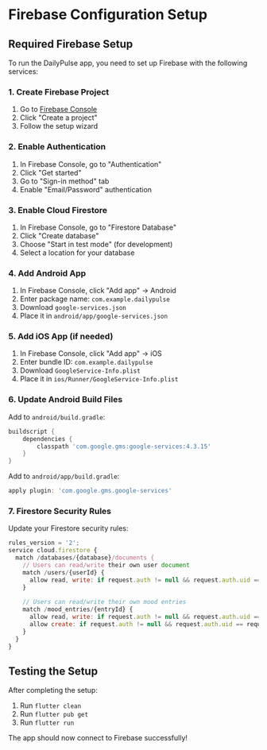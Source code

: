 # Firebase Configuration Setup

## Required Firebase Setup

To run the DailyPulse app, you need to set up Firebase with the following services:

### 1. Create Firebase Project
1. Go to [Firebase Console](https://console.firebase.google.com/)
2. Click "Create a project"
3. Follow the setup wizard

### 2. Enable Authentication
1. In Firebase Console, go to "Authentication"
2. Click "Get started"
3. Go to "Sign-in method" tab
4. Enable "Email/Password" authentication

### 3. Enable Cloud Firestore
1. In Firebase Console, go to "Firestore Database"
2. Click "Create database"
3. Choose "Start in test mode" (for development)
4. Select a location for your database

### 4. Add Android App
1. In Firebase Console, click "Add app" → Android
2. Enter package name: `com.example.dailypulse`
3. Download `google-services.json`
4. Place it in `android/app/google-services.json`

### 5. Add iOS App (if needed)
1. In Firebase Console, click "Add app" → iOS
2. Enter bundle ID: `com.example.dailypulse`
3. Download `GoogleService-Info.plist`
4. Place it in `ios/Runner/GoogleService-Info.plist`

### 6. Update Android Build Files

Add to `android/build.gradle`:
```gradle
buildscript {
    dependencies {
        classpath 'com.google.gms:google-services:4.3.15'
    }
}
```

Add to `android/app/build.gradle`:
```gradle
apply plugin: 'com.google.gms.google-services'
```

### 7. Firestore Security Rules

Update your Firestore security rules:
```javascript
rules_version = '2';
service cloud.firestore {
  match /databases/{database}/documents {
    // Users can read/write their own user document
    match /users/{userId} {
      allow read, write: if request.auth != null && request.auth.uid == userId;
    }
    
    // Users can read/write their own mood entries
    match /mood_entries/{entryId} {
      allow read, write: if request.auth != null && request.auth.uid == resource.data.userId;
      allow create: if request.auth != null && request.auth.uid == request.resource.data.userId;
    }
  }
}
```

## Testing the Setup

After completing the setup:
1. Run `flutter clean`
2. Run `flutter pub get`
3. Run `flutter run`

The app should now connect to Firebase successfully!
